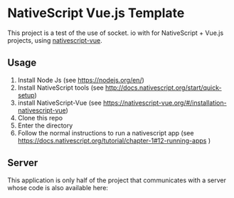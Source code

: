 # NativeScript Vue.js Template

This project is a test of the use of socket. io with for NativeScript + Vue.js projects, using [nativescript-vue](https://github.com/rigor789/nativescript-vue).

## Usage

1. Install Node Js (see https://nodejs.org/en/)
2. Install NativeScript tools (see http://docs.nativescript.org/start/quick-setup)
3. install NativeScript-Vue (see https://nativescript-vue.org/#/installation-nativescript-vue)
4. Clone this repo
5. Enter the directory 
6. Follow the normal instructions to run a nativescript app (see https://docs.nativescript.org/tutorial/chapter-1#12-running-apps )

## Server

This application is only half of the project that communicates with a server whose code is also available here:
